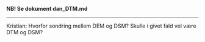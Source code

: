 **NB! Se dokument dan_DTM.md**
___


Kristian: Hvorfor sondring mellem DEM og DSM? Skulle i givet fald vel være DTM og DSM?
